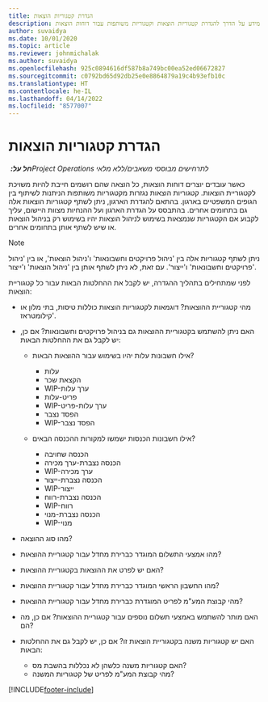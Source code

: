 ```yaml
---
title: הגדרת קטגוריות הוצאות
description: נושא זה מספק מידע על הדרך להגדרת קטגוריות הוצאות וקטגוריות משותפות עבור דוחות הוצאות.
author: suvaidya
ms.date: 10/01/2020
ms.topic: article
ms.reviewer: johnmichalak
ms.author: suvaidya
ms.openlocfilehash: 925c0894616df587b8a749bc00ea52ed06672827
ms.sourcegitcommit: c0792bd65d92db25e0e8864879a19c4b93efb10c
ms.translationtype: HT
ms.contentlocale: he-IL
ms.lasthandoff: 04/14/2022
ms.locfileid: "8577007"
---
```

# <a name="set-up-expense-categories"></a>הגדרת קטגוריות הוצאות

_**חל על:** ‏Project Operations לתרחישים מבוססי משאבים/ללא מלאי_

כאשר עובדים יוצרים דוחות הוצאות, כל הוצאה שהם רושמים חייבת להיות משויכת לקטגוריית הוצאות. קטגוריות הוצאות נגזרות מקטגוריות משותפות הניתנות לשיתוף בין הגופים המשפטיים בארגון. בהתאם להגדרת הארגון, ניתן לשתף קטגוריות הוצאות אלה גם בתחומים אחרים. בהתבסס על הגדרת הארגון ועל ההנחיות מצוות היישום, עליך לקבוע אם הקטגוריות שנמצאות בשימוש לניהול הוצאות יהיו בשימוש רק בניהול הוצאות או שיש לשתף אותן בתחומים אחרים.

> [!NOTE]
> ניתן לשתף קטגוריות אלה בין 'ניהול פרויקטים וחשבונאות' ו'ניהול הוצאות', או בין 'ניהול פרויקטים וחשבונאות' ו'ייצור'. עם זאת, לא ניתן לשתף אותן בין 'ניהול הוצאות' ו'ייצור'.

לפני שמתחילים בתהליך ההגדרה, יש לקבל את ההחלטות הבאות עבור כל קטגוריית הוצאות:

- מהי קטגוריית ההוצאות? דוגמאות לקטגוריות הוצאות כוללות טיסות, בתי מלון או קילומטראז'.
- האם ניתן להשתמש בקטגוריית ההוצאות גם בניהול פרויקטים וחשבונאות? אם כן, יש לקבל גם את ההחלטות הבאות:

    - אילו חשבונות עלות יהיו בשימוש עבור ההוצאות הבאות?

        - עלות
        - הקצאת שכר
        - WIP-ערך עלות
        - פריט-עלות
        - WIP-ערך עלות-פריט
        - הפסד נצבר
        - WIP-הפסד נצבר

    - אילו חשבונות הכנסות ישמשו למקורות ההכנסה הבאים?

        - הכנסה שחויבה
        - הכנסה נצברת-ערך מכירה
        - WIP-ערך מכירה
        - הכנסה נצברת-ייצור
        - WIP-ייצור
        - הכנסה נצברת-רווח
        - WIP-רווח
        - הכנסה נצברת-מנוי
        - WIP-מנוי

- מהו סוג ההוצאה?
- מהו אמצעי התשלום המוגדר כברירת מחדל עבור קטגוריית ההוצאות?
- האם יש לפרט את ההוצאות בקטגוריית ההוצאות?
- מהו החשבון הראשי המוגדר כברירת מחדל עבור קטגוריית ההוצאות?
- מהי קבוצת המע"מ לפריט המוגדרת כברירת מחדל עבור קטגוריית ההוצאות?
- האם מותר להשתמש באמצעי תשלום נוספים עבור קטגוריית ההוצאות? אם כן, מה הם?
- האם יש קטגוריות משנה בקטגוריית הוצאות זו? אם כן, יש לקבל גם את ההחלטות הבאות:

    - האם קטגוריות משנה כלשהן לא נכללות בהשבת מס?
    - מהי קבוצת המע"מ לפריט של קטגוריות המשנה?


[!INCLUDE[footer-include](../includes/footer-banner.md)]